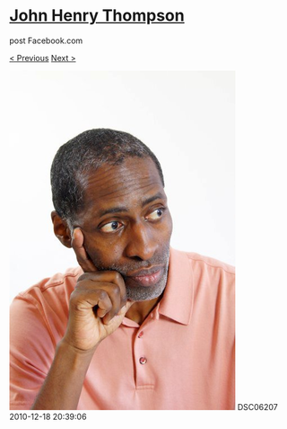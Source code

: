 # [John Henry Thompson](../README.md)
post Facebook.com

[< Previous](2010-12-18-8.md) [Next >](2010-12-18-10.md)

[![](../media/2010-12-18/Fam-2010-DSC06207.jpg)](../README.md)
DSC06207
2010-12-18 20:39:06